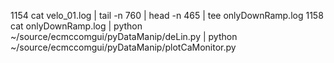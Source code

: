 

 1154  cat velo_01.log | tail -n 760 | head -n 465 | tee onlyDownRamp.log
 1158  cat onlyDownRamp.log | python ~/source/ecmccomgui/pyDataManip/deLin.py | python ~/source/ecmccomgui/pyDataManip/plotCaMonitor.py 
